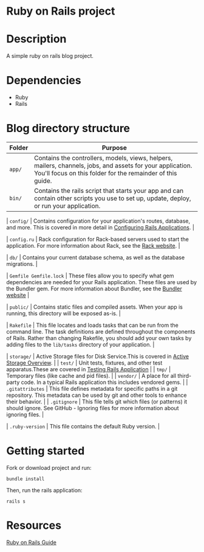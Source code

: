 # Ruby on Rails project

# Description
A simple ruby on rails blog project.

# Dependencies
- Ruby
- Rails

# Blog directory structure

| Folder | Purpose |
| --- | --- |
| `app/` | Contains the controllers, models, views, helpers, mailers, channels, jobs, and assets for your application. You'll focus on this folder for the remainder of this guide. |
| `bin/` | Contains the rails script that starts your app and can contain other scripts you use to set up, update, deploy, or run your application. |

|  `config/` |   Contains configuration for your application's routes, database, and more. This is covered in more detail in [Configuring Rails Applications](https://guides.rubyonrails.org/configuring.html). | 

|  `config.ru`  | Rack configuration for Rack-based servers used to start the application. For more information about Rack, see the [Rack website](https://github.com/rack/rack). | 

|  `db/`  | Contains your current database schema, as well as the database migrations. | 

|  `Gemfile Gemfile.lock` | These files allow you to specify what gem dependencies are needed for your Rails application. These files are used by the Bundler gem. For more information about Bundler, see the [Bundler website](https://bundler.io) | 

| `public/` | Contains static files and compiled assets. When your app is running, this directory will be exposed as-is. | 

|  `Rakefile` | This file locates and loads tasks that can be run from the command line. The task definitions are defined throughout the components of Rails. Rather than changing Rakefile, you should add your own tasks by adding files to the `lib/tasks` directory of your application. | 

| `storage/`  | Active Storage files for Disk Service.This is covered in [Active Storage Overview](https://guides.rubyonrails.org/active_storage_overview.html). | 
| `test/`  |  Unit tests, fixtures, and other test apparatus.These are covered in [Testing Rails Application](https://guides.rubyonrails.org/testing.html) | 
|  `tmp/` | Temporary files (like cache and pid files). | 
| `vendor/` | A place for all third-party code. In a typical Rails application this includes vendored gems.  | 
|  `.gitattributes`  |  This file defines metadata for specific paths in a git repository. This metadata can be used by git and other tools to enhance their behavior. | 
|  `.gitignore` | This file tells git which files (or patterns) it should ignore. See GitHub - Ignoring files for more information about ignoring files.  | 

| `.ruby-version` | This file contains the default Ruby version.  | 

# Getting started
Fork or download project and run:
```
bundle install
```
Then, run the rails application:

``` 
rails s
```

# Resources
[Ruby on Rails Guide](https://guides.rubyonrails.org/getting_started.html)
